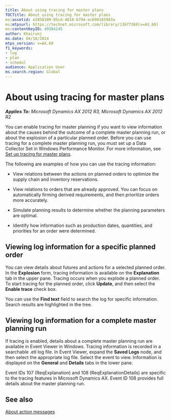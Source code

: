 ```yaml
---
title: About using tracing for master plans
TOCTitle: About using tracing for master plans
ms:assetid: e2858109-05cd-4818-b794-ec690165983a
ms:mtpsurl: https://technet.microsoft.com/library/JJ677369(v=AX.60)
ms:contentKeyID: 49384145
author: Khairunj
ms.date: 04/18/2014
mtps_version: v=AX.60
f1_keywords:
- log
- plan
- schedul
audience: Application User
ms.search.region: Global
---
```


# About using tracing for master plans 


_**Applies To:** Microsoft Dynamics AX 2012 R3, Microsoft Dynamics AX 2012 R2_

You can enable tracing for master planning if you want to view information about the causes behind the outcome of a complete master planning run, or about the explosion of a particular planned order. Before you can use tracing for a complete master planning run, you must set up a Data Collector Set in Windows Performance Monitor. For more information, see [Set up tracing for master plans](set-up-tracing-for-master-plans.md).

The following are examples of how you can use the tracing information:

  - View relations between the actions on planned orders to optimize the supply chain and inventory reservations.

  - View relations to orders that are already approved. You can focus on automatically firming derived requirements, and then prioritize orders more accurately.

  - Simulate planning results to determine whether the planning parameters are optimal.

  - Identify how information such as production dates, quantities, and priorities for an order were determined.

## Viewing log information for a specific planned order

You can view details about futures and actions for a selected planned order. In the **Explosion** form, tracing information is available on the **Explanation** tab in the upper pane. Tracing occurs when you explode a planned order. To start tracing for the planned order, click **Update**, and then select the **Enable trace** check box.

You can use the **Find text** field to search the log for specific information. Search results are highlighted in the tree.

## Viewing log information for a complete master planning run

If tracing is enabled, details about a complete master planning run are available in Event Viewer in Windows. Tracing information is recorded in a searchable .etl log file. In Event Viewer, expand the **Saved Logs** node, and then select the appropriate log file. Select the event to view. Information is displayed on the **General** and **Details** tabs in the lower pane.

Event IDs 107 (ReqExplanation) and 108 (ReqExplanationDetails) are specific to the tracing features in Microsoft Dynamics AX. Event ID 108 provides full details about the master planning run.

## See also

[About action messages](about-action-messages.md)

  


